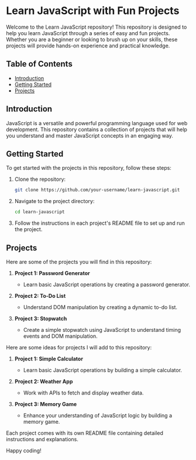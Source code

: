 # Learn JavaScript with Fun Projects

Welcome to the Learn JavaScript repository! This repository is designed to help you learn JavaScript through a series of easy and fun projects. Whether you are a beginner or looking to brush up on your skills, these projects will provide hands-on experience and practical knowledge.

## Table of Contents

- [Introduction](#introduction)
- [Getting Started](#getting-started)
- [Projects](#projects)

## Introduction

JavaScript is a versatile and powerful programming language used for web development. This repository contains a collection of projects that will help you understand and master JavaScript concepts in an engaging way.

## Getting Started

To get started with the projects in this repository, follow these steps:

1. Clone the repository:
    ```bash
    git clone https://github.com/your-username/learn-javascript.git
    ```
2. Navigate to the project directory:
    ```bash
    cd learn-javascript
    ```
3. Follow the instructions in each project's README file to set up and run the project.

## Projects
Here are some of the projects you will find in this repository:
1. **Project 1: Password Generator**
   - Learn basic JavaScript operations by creating a password generator.

2. **Project 2: To-Do List**
   - Understand DOM manipulation by creating a dynamic to-do list.

3. **Project 3: Stopwatch**
    - Create a simple stopwatch using JavaScript to understand timing events and DOM manipulation.

Here are some ideas for projects I will add to this repository:

1. **Project 1: Simple Calculator**
   - Learn basic JavaScript operations by building a simple calculator.

2. **Project 2: Weather App**
   - Work with APIs to fetch and display weather data.

3. **Project 3: Memory Game**
   - Enhance your understanding of JavaScript logic by building a memory game.

Each project comes with its own README file containing detailed instructions and explanations.

Happy coding!